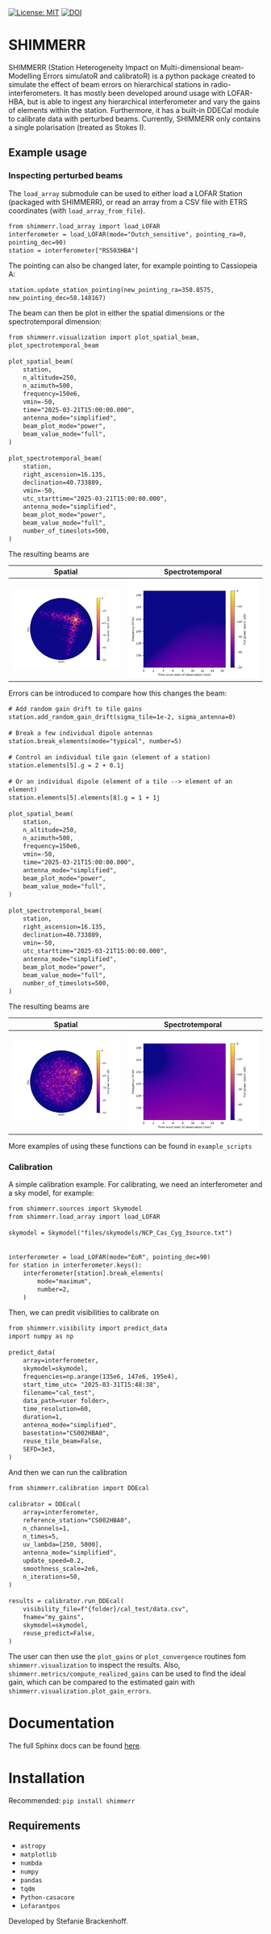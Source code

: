 [![License: MIT](https://img.shields.io/badge/License-MIT-yellow.svg)](https://opensource.org/licenses/MIT) [![DOI](https://zenodo.org/badge/DOI/10.5281/zenodo.15114900.svg)](https://doi.org/10.5281/zenodo.15114900)

# SHIMMERR

SHIMMERR (Station Heterogeneity Impact on Multi-dimensional beam-Modelling Errors simulatoR and calibratoR) is a python package created to simulate the effect of beam errors on hierarchical stations in radio-interferometers. It has mostly been developed around usage with LOFAR-HBA, but is able to ingest any hierarchical interferometer and vary the gains of elements within the station. Furthermore, it has a built-in DDECal module to calibrate data with perturbed beams. Currently, SHIMMERR only contains a single polarisation (treated as Stokes I).

## Example usage

### Inspecting perturbed beams
The `load_array` submodule can be used to either load a LOFAR Station (packaged with SHIMMERR), or read an array from a CSV file with ETRS coordinates (with `load_array_from_file`).
```
from shimmerr.load_array import load_LOFAR
interferometer = load_LOFAR(mode="Dutch_sensitive", pointing_ra=0, pointing_dec=90)
station = interferometer["RS503HBA"]
```

The pointing can also be changed later, for example pointing to Cassiopeia A:
```
station.update_station_pointing(new_pointing_ra=350.8575, new_pointing_dec=58.148167)
```

The beam can then be plot in either the spatial dimensions or the spectrotemporal dimension:

```
from shimmerr.visualization import plot_spatial_beam, plot_spectrotemporal_beam

plot_spatial_beam(
    station,
    n_altitude=250,
    n_azimuth=500,
    frequency=150e6,
    vmin=-50,
    time="2025-03-21T15:00:00.000",
    antenna_mode="simplified",
    beam_plot_mode="power",
    beam_value_mode="full",
)

plot_spectrotemporal_beam(
    station,
    right_ascension=16.135,
    declination=40.733889,
    vmin=-50,
    utc_starttime="2025-03-21T15:00:00.000",
    antenna_mode="simplified",
    beam_plot_mode="power",
    beam_value_mode="full",
    number_of_timeslots=500,
)
```

The resulting beams are

Spatial | Spectrotemporal
:---:|:---:
![image](img/spatial_unperturbed.png)|![image](img/spectrotemporal_unperturbed.png)

Errors can be introduced to compare how this changes the beam:

```
# Add random gain drift to tile gains
station.add_random_gain_drift(sigma_tile=1e-2, sigma_antenna=0)

# Break a few individual dipole antennas
station.break_elements(mode="typical", number=5)

# Control an individual tile gain (element of a station)
station.elements[5].g = 2 + 0.1j

# Or an individual dipole (element of a tile --> element of an element)
station.elements[5].elements[8].g = 1 + 1j

plot_spatial_beam(
    station,
    n_altitude=250,
    n_azimuth=500,
    frequency=150e6,
    vmin=-50,
    time="2025-03-21T15:00:00.000",
    antenna_mode="simplified",
    beam_plot_mode="power",
    beam_value_mode="full",
)

plot_spectrotemporal_beam(
    station,
    right_ascension=16.135,
    declination=40.733889,
    vmin=-50,
    utc_starttime="2025-03-21T15:00:00.000",
    antenna_mode="simplified",
    beam_plot_mode="power",
    beam_value_mode="full",
    number_of_timeslots=500,
)
```
The resulting beams are

Spatial | Spectrotemporal
:---:|:---:
![image](img/spatial_perturbed.png)|![image](img/spectrotemporal_perturbed.png)

More examples of using these functions can be found in `example_scripts`
### Calibration

A simple calibration example. For calibrating, we need an interferometer and a sky model, for example:

```
from shimmerr.sources import Skymodel
from shimmerr.load_array import load_LOFAR

skymodel = Skymodel("files/skymodels/NCP_Cas_Cyg_3source.txt")


interferometer = load_LOFAR(mode="EoR", pointing_dec=90)
for station in interferometer.keys():
    interferometer[station].break_elements(
        mode="maximum",
        number=2,
    )
```

Then, we can predit visibilities to calibrate on

```
from shimmerr.visibility import predict_data
import numpy as np

predict_data(
    array=interferometer,
    skymodel=skymodel,
    frequencies=np.arange(135e6, 147e6, 195e4),
    start_time_utc= "2025-03-31T15:48:38",
    filename="cal_test",
    data_path=<user folder>,
    time_resolution=60,
    duration=1, 
    antenna_mode="simplified",
    basestation="CS002HBA0",
    reuse_tile_beam=False,
    SEFD=3e3,
)
```

And then we can run the calibration
```
from shimmerr.calibration import DDEcal

calibrator = DDEcal(
    array=interferometer,
    reference_station="CS002HBA0",
    n_channels=1,
    n_times=5,
    uv_lambda=[250, 5000],
    antenna_mode="simplified",
    update_speed=0.2,
    smoothness_scale=2e6,
    n_iterations=50,
)

results = calibrator.run_DDEcal(
    visibility_file=f"{folder}/cal_test/data.csv",
    fname="my_gains",
    skymodel=skymodel,
    reuse_predict=False,
)
```

The user can then use the `plot_gains` or `plot_convergence` routines fom `shimmerr.visualization` to inspect the results. Also, `shimmerr.metrics/compute_realized_gains` can be used to find the ideal gain, which can be compared to the estimated gain with `shimmerr.visualization.plot_gain_errors`.

# Documentation
The full Sphinx docs can be found [here](https://stefanie-b.github.io/shimmerr/).


# Installation
Recommended: `pip install shimmerr`

## Requirements
- `astropy`
- `matplotlib`
- `numbda`
- `numpy`
- `pandas`
- `tqdm`
- `Python-casacore`
- `Lofarantpos`

Developed by Stefanie Brackenhoff.
